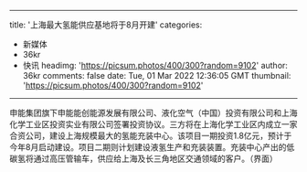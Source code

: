 
---
title: '上海最大氢能供应基地将于8月开建'
categories: 
 - 新媒体
 - 36kr
 - 快讯
headimg: 'https://picsum.photos/400/300?random=9102'
author: 36kr
comments: false
date: Tue, 01 Mar 2022 12:36:05 GMT
thumbnail: 'https://picsum.photos/400/300?random=9102'
---

<div>   
申能集团旗下申能能创能源发展有限公司、液化空气（中国）投资有限公司和上海化学工业区投资实业有限公司签署投资协议。三方将在上海化学工业区内成立一家合资公司，建设上海规模最大的氢能充装中心。该项目一期投资1.8亿元，预计于今年8月启动建设。项目二期则计划建设液氢生产和充装装置。充装中心产出的低碳氢将通过高压管输车，供应给上海及长三角地区交通领域的客户。（界面）  
</div>
            